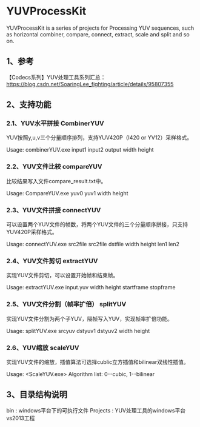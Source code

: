 # YUVProcessKit

YUVProcessKit is a series of projects for Processing YUV sequences, such as horizontal combiner, compare, connect, extract, scale and split and so on.

## 1、参考

【Codecs系列】YUV处理工具系列汇总： https://blog.csdn.net/SoaringLee_fighting/article/details/95807355


## 2、支持功能

### 2.1、YUV水平拼接 CombinerYUV

YUV按照y,u,v三个分量顺序排列，支持YUV420P（I420 or YV12）采样格式。

Usage: combinerYUV.exe input1 input2 output width height

### 2.2、YUV文件比较 compareYUV

比较结果写入文件compare_result.txt中。

Usage: CompareYUV.exe yuv0 yuv1 width height

### 2.3、YUV文件拼接 connectYUV

可以设置两个YUV文件的帧数，将两个YUV文件的三个分量顺序拼接，只支持YUV420P采样格式。

Usage: connectYUV.exe src2file src2file dstfile width height len1 len2

### 2.4、YUV文件剪切 extractYUV

实现YUV文件剪切，可以设置开始帧和结束帧。

Usage: extractYUV.exe  input.yuv  width height startframe stopframe

### 2.5、YUV文件分割（帧率扩倍） splitYUV

实现YUV文件分割为两个子YUV，隔帧写入YUV，实现帧率扩倍功能。

Usage: splitYUV.exe  srcyuv dstyuv1 dstyuv2 width height

### 2.6、YUV缩放 scaleYUV

实现YUV文件的缩放，插值算法可选择cublic立方插值和bilinear双线性插值。

Usage: <ScaleYUV.exe> <in file> <out file> <src width> <src height> <target width> <target height> <algorithm>
Algorithm list: 0--cubic, 1--bilinear


## 3、目录结构说明

bin			: windows平台下的可执行文件
Projects	: YUV处理工具的windows平台vs2013工程 

